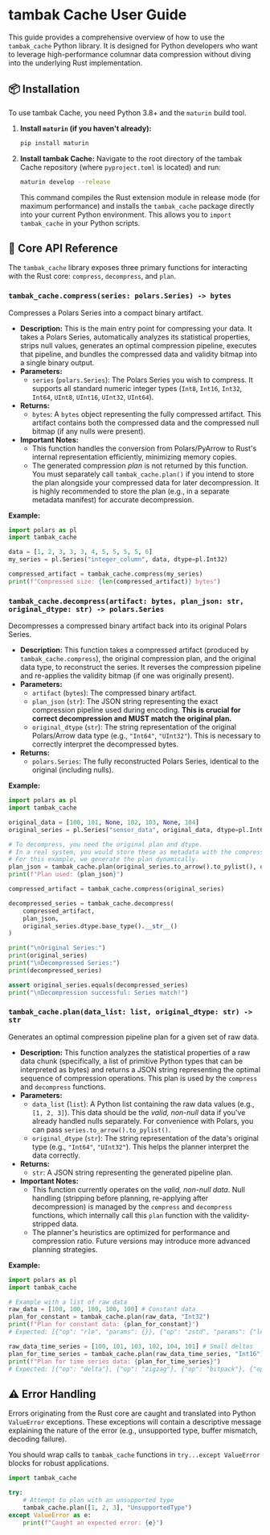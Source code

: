 # tambak Cache User Guide

This guide provides a comprehensive overview of how to use the `tambak_cache` Python library. It is designed for Python developers who want to leverage high-performance columnar data compression without diving into the underlying Rust implementation.

## 📦 Installation

To use tambak Cache, you need Python 3.8+ and the `maturin` build tool.

1.  **Install `maturin` (if you haven't already):**
    ```bash
    pip install maturin
    ```
2.  **Install tambak Cache:**
    Navigate to the root directory of the tambak Cache repository (where `pyproject.toml` is located) and run:
    ```bash
    maturin develop --release
    ```
    This command compiles the Rust extension module in release mode (for maximum performance) and installs the `tambak_cache` package directly into your current Python environment. This allows you to `import tambak_cache` in your Python scripts.

## 🚀 Core API Reference

The `tambak_cache` library exposes three primary functions for interacting with the Rust core: `compress`, `decompress`, and `plan`.

### `tambak_cache.compress(series: polars.Series) -> bytes`

Compresses a Polars Series into a compact binary artifact.

*   **Description:** This is the main entry point for compressing your data. It takes a Polars Series, automatically analyzes its statistical properties, strips null values, generates an optimal compression pipeline, executes that pipeline, and bundles the compressed data and validity bitmap into a single binary output.
*   **Parameters:**
    *   `series` (`polars.Series`): The Polars Series you wish to compress. It supports all standard numeric integer types (`Int8`, `Int16`, `Int32`, `Int64`, `UInt8`, `UInt16`, `UInt32`, `UInt64`).
*   **Returns:**
    *   `bytes`: A `bytes` object representing the fully compressed artifact. This artifact contains both the compressed data and the compressed null bitmap (if any nulls were present).
*   **Important Notes:**
    *   This function handles the conversion from Polars/PyArrow to Rust's internal representation efficiently, minimizing memory copies.
    *   The generated compression *plan* is not returned by this function. You must separately call `tambak_cache.plan()` if you intend to store the plan alongside your compressed data for later decompression. It is highly recommended to store the plan (e.g., in a separate metadata manifest) for accurate decompression.

**Example:**

```python
import polars as pl
import tambak_cache

data = [1, 2, 3, 3, 3, 4, 5, 5, 5, 5, 6]
my_series = pl.Series("integer_column", data, dtype=pl.Int32)

compressed_artifact = tambak_cache.compress(my_series)
print(f"Compressed size: {len(compressed_artifact)} bytes")
```

### `tambak_cache.decompress(artifact: bytes, plan_json: str, original_dtype: str) -> polars.Series`

Decompresses a compressed binary artifact back into its original Polars Series.

*   **Description:** This function takes a compressed artifact (produced by `tambak_cache.compress`), the original compression plan, and the original data type, to reconstruct the series. It reverses the compression pipeline and re-applies the validity bitmap (if one was originally present).
*   **Parameters:**
    *   `artifact` (`bytes`): The compressed binary artifact.
    *   `plan_json` (`str`): The JSON string representing the exact compression pipeline used during encoding. **This is crucial for correct decompression and MUST match the original plan.**
    *   `original_dtype` (`str`): The string representation of the original Polars/Arrow data type (e.g., `"Int64"`, `"UInt32"`). This is necessary to correctly interpret the decompressed bytes.
*   **Returns:**
    *   `polars.Series`: The fully reconstructed Polars Series, identical to the original (including nulls).

**Example:**

```python
import polars as pl
import tambak_cache

original_data = [100, 101, None, 102, 103, None, 104]
original_series = pl.Series("sensor_data", original_data, dtype=pl.Int64)

# To decompress, you need the original plan and dtype.
# In a real system, you would store these as metadata with the compressed artifact.
# For this example, we generate the plan dynamically.
plan_json = tambak_cache.plan(original_series.to_arrow().to_pylist(), original_series.dtype.base_type().__str__())
print(f"Plan used: {plan_json}")

compressed_artifact = tambak_cache.compress(original_series)

decompressed_series = tambak_cache.decompress(
    compressed_artifact,
    plan_json,
    original_series.dtype.base_type().__str__()
)

print("\nOriginal Series:")
print(original_series)
print("\nDecompressed Series:")
print(decompressed_series)

assert original_series.equals(decompressed_series)
print("\nDecompression successful: Series match!")
```

### `tambak_cache.plan(data_list: list, original_dtype: str) -> str`

Generates an optimal compression pipeline plan for a given set of raw data.

*   **Description:** This function analyzes the statistical properties of a raw data chunk (specifically, a list of primitive Python types that can be interpreted as bytes) and returns a JSON string representing the optimal sequence of compression operations. This plan is used by the `compress` and `decompress` functions.
*   **Parameters:**
    *   `data_list` (`list`): A Python list containing the raw data values (e.g., `[1, 2, 3]`). This data should be the *valid, non-null* data if you've already handled nulls separately. For convenience with Polars, you can pass `series.to_arrow().to_pylist()`.
    *   `original_dtype` (`str`): The string representation of the data's original type (e.g., `"Int64"`, `"UInt32"`). This helps the planner interpret the data correctly.
*   **Returns:**
    *   `str`: A JSON string representing the generated pipeline plan.
*   **Important Notes:**
    *   This function currently operates on the *valid, non-null data*. Null handling (stripping before planning, re-applying after decompression) is managed by the `compress` and `decompress` functions, which internally call this `plan` function with the validity-stripped data.
    *   The planner's heuristics are optimized for performance and compression ratio. Future versions may introduce more advanced planning strategies.

**Example:**

```python
import polars as pl
import tambak_cache

# Example with a list of raw data
raw_data = [100, 100, 100, 100, 100] # Constant data
plan_for_constant = tambak_cache.plan(raw_data, "Int32")
print(f"Plan for constant data: {plan_for_constant}")
# Expected: [{"op": "rle", "params": {}}, {"op": "zstd", "params": {"level": 3}}]

raw_data_time_series = [100, 101, 103, 102, 104, 101] # Small deltas
plan_for_time_series = tambak_cache.plan(raw_data_time_series, "Int16")
print(f"Plan for time series data: {plan_for_time_series}")
# Expected: [{"op": "delta"}, {"op": "zigzag"}, {"op": "bitpack"}, {"op": "shuffle"}, {"op": "zstd"}]
```

## ⚠️ Error Handling

Errors originating from the Rust core are caught and translated into Python `ValueError` exceptions. These exceptions will contain a descriptive message explaining the nature of the error (e.g., unsupported type, buffer mismatch, decoding failure).

You should wrap calls to `tambak_cache` functions in `try...except ValueError` blocks for robust applications.

```python
import tambak_cache

try:
    # Attempt to plan with an unsupported type
    tambak_cache.plan([1, 2, 3], "UnsupportedType")
except ValueError as e:
    print(f"Caught an expected error: {e}")
```

